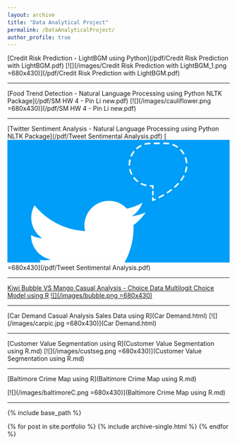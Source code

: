 ```yaml
---
layout: archive
title: "Data Analytical Project"
permalink: /DataAnalyticalProject/
author_profile: true
---
```


[Credit Risk Prediction - LightBGM using Python](/pdf/Credit Risk Prediction with LightBGM.pdf)
[![](/images/Credit Risk Prediction with LightBGM_1.png =680x430)](/pdf/Credit Risk Prediction with LightBGM.pdf)

---

[Food Trend Detection - Natural Language Processing using Python NLTK Package](/pdf/SM HW 4 - Pin Li new.pdf)
[![](/images/cauliflower.png =680x430)](/pdf/SM HW 4 - Pin Li new.pdf)

---

[Twitter Sentiment Analysis - Natural Language Processing using Python NLTK Package](/pdf/Tweet Sentimental Analysis.pdf)
[![](/images/Twitterpic.png) =680x430](/pdf/Tweet Sentimental Analysis.pdf)

---

[Kiwi Bubble VS Mango Casual Analysis - Choice Data Multilogit Choice Model using R](Project-2---final-version-copy.html)
[![](/images/bubble.png =680x430)](Project-2---final-version-copy.html)

---

[Car Demand Casual Analysis Sales Data using R](Car Demand.html)
[![](/images/carpic.jpg =680x430)](Car Demand.html)

---

[Customer Value Segmentation using R](Customer Value Segmentation using R.md)
[![](/images/custseg.png =680x430)](Customer Value Segmentation using R.md)

---

[Baltimore Crime Map using R](Baltimore Crime Map using R.md)

[![](/images/baltimoreC.png =680x430)](Baltimore Crime Map using R.md)


---




{% include base_path %}


{% for post in site.portfolio %}
  {% include archive-single.html %}
{% endfor %}
